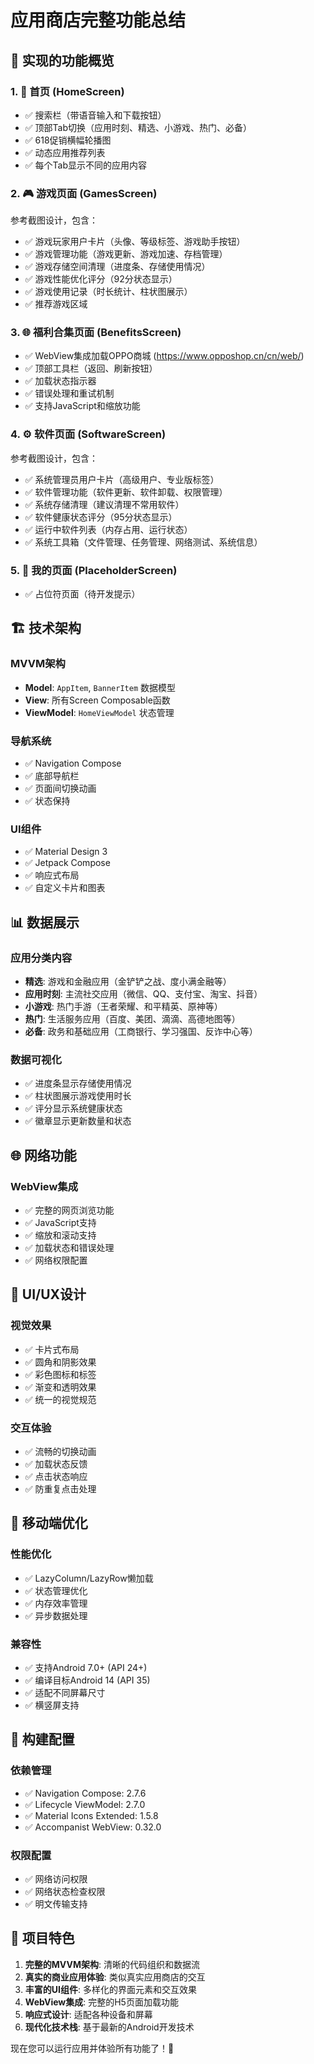 # 应用商店完整功能总结

## 🎯 实现的功能概览

### 1. 📱 **首页 (HomeScreen)**
- ✅ 搜索栏（带语音输入和下载按钮）
- ✅ 顶部Tab切换（应用时刻、精选、小游戏、热门、必备）
- ✅ 618促销横幅轮播图
- ✅ 动态应用推荐列表
- ✅ 每个Tab显示不同的应用内容

### 2. 🎮 **游戏页面 (GamesScreen)**
参考截图设计，包含：
- ✅ 游戏玩家用户卡片（头像、等级标签、游戏助手按钮）
- ✅ 游戏管理功能（游戏更新、游戏加速、存档管理）
- ✅ 游戏存储空间清理（进度条、存储使用情况）
- ✅ 游戏性能优化评分（92分状态显示）
- ✅ 游戏使用记录（时长统计、柱状图展示）
- ✅ 推荐游戏区域

### 3. 🌐 **福利合集页面 (BenefitsScreen)**
- ✅ WebView集成加载OPPO商城 (https://www.opposhop.cn/cn/web/)
- ✅ 顶部工具栏（返回、刷新按钮）
- ✅ 加载状态指示器
- ✅ 错误处理和重试机制
- ✅ 支持JavaScript和缩放功能

### 4. ⚙️ **软件页面 (SoftwareScreen)**
参考截图设计，包含：
- ✅ 系统管理员用户卡片（高级用户、专业版标签）
- ✅ 软件管理功能（软件更新、软件卸载、权限管理）
- ✅ 系统存储清理（建议清理不常用软件）
- ✅ 软件健康状态评分（95分状态显示）
- ✅ 运行中软件列表（内存占用、运行状态）
- ✅ 系统工具箱（文件管理、任务管理、网络测试、系统信息）

### 5. 👤 **我的页面 (PlaceholderScreen)**
- ✅ 占位符页面（待开发提示）

## 🏗 **技术架构**

### MVVM架构
- **Model**: `AppItem`, `BannerItem` 数据模型
- **View**: 所有Screen Composable函数
- **ViewModel**: `HomeViewModel` 状态管理

### 导航系统
- ✅ Navigation Compose
- ✅ 底部导航栏
- ✅ 页面间切换动画
- ✅ 状态保持

### UI组件
- ✅ Material Design 3
- ✅ Jetpack Compose
- ✅ 响应式布局
- ✅ 自定义卡片和图表

## 📊 **数据展示**

### 应用分类内容
- **精选**: 游戏和金融应用（金铲铲之战、度小满金融等）
- **应用时刻**: 主流社交应用（微信、QQ、支付宝、淘宝、抖音）
- **小游戏**: 热门手游（王者荣耀、和平精英、原神等）
- **热门**: 生活服务应用（百度、美团、滴滴、高德地图等）
- **必备**: 政务和基础应用（工商银行、学习强国、反诈中心等）

### 数据可视化
- ✅ 进度条显示存储使用情况
- ✅ 柱状图展示游戏使用时长
- ✅ 评分显示系统健康状态
- ✅ 徽章显示更新数量和状态

## 🌐 **网络功能**

### WebView集成
- ✅ 完整的网页浏览功能
- ✅ JavaScript支持
- ✅ 缩放和滚动支持
- ✅ 加载状态和错误处理
- ✅ 网络权限配置

## 🎨 **UI/UX设计**

### 视觉效果
- ✅ 卡片式布局
- ✅ 圆角和阴影效果
- ✅ 彩色图标和标签
- ✅ 渐变和透明效果
- ✅ 统一的视觉规范

### 交互体验
- ✅ 流畅的切换动画
- ✅ 加载状态反馈
- ✅ 点击状态响应
- ✅ 防重复点击处理

## 📱 **移动端优化**

### 性能优化
- ✅ LazyColumn/LazyRow懒加载
- ✅ 状态管理优化
- ✅ 内存效率管理
- ✅ 异步数据处理

### 兼容性
- ✅ 支持Android 7.0+ (API 24+)
- ✅ 编译目标Android 14 (API 35)
- ✅ 适配不同屏幕尺寸
- ✅ 横竖屏支持

## 🔧 **构建配置**

### 依赖管理
- ✅ Navigation Compose: 2.7.6
- ✅ Lifecycle ViewModel: 2.7.0
- ✅ Material Icons Extended: 1.5.8
- ✅ Accompanist WebView: 0.32.0

### 权限配置
- ✅ 网络访问权限
- ✅ 网络状态检查权限
- ✅ 明文传输支持

## 🚀 **项目特色**

1. **完整的MVVM架构**: 清晰的代码组织和数据流
2. **真实的商业应用体验**: 类似真实应用商店的交互
3. **丰富的UI组件**: 多样化的界面元素和交互效果
4. **WebView集成**: 完整的H5页面加载功能
5. **响应式设计**: 适配各种设备和屏幕
6. **现代化技术栈**: 基于最新的Android开发技术

现在您可以运行应用并体验所有功能了！🎉 